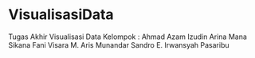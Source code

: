 # VisualisasiData
Tugas Akhir Visualisasi Data
Kelompok :
Ahmad Azam Izudin
Arina Mana Sikana
Fani Visara
M. Aris Munandar
Sandro E. Irwansyah Pasaribu
